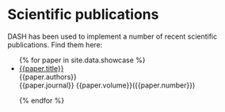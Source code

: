 
# Scientific publications
DASH has been used to implement a number of recent scientific publications. Find them here:


<ul id="showcase">
{% for paper in site.data.showcase %}

<li class="showcase_paper">
  <div>
    <a class="showcase_title" href="{{paper.link}}">{{paper.title}}</a>
  </div>

  <div class="showcase_authors">
    {{paper.authors}}
  </div>

  <div class="showcase_pub">
    {{paper.journal}} {{paper.volume}}({{paper.number}})
  </div>
</li>

{% endfor %}
</ul>
